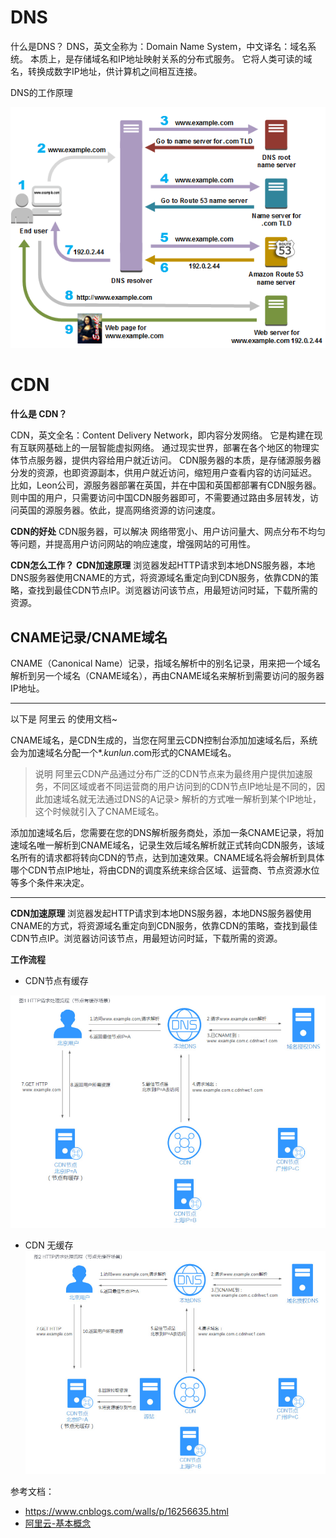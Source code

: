 # DNS
什么是DNS？
DNS，英文全称为：Domain Name System，中文译名：域名系统。
本质上，是存储域名和IP地址映射关系的分布式服务。
它将人类可读的域名，转换成数字IP地址，供计算机之间相互连接。

DNS的工作原理

![alt text](./assets/image.png)

# CDN 
**什么是 CDN？**

CDN，英文全名：Content Delivery Network，即内容分发网络。
它是构建在现有互联网基础上的一层智能虚拟网络。
通过现实世界，部署在各个地区的物理实体节点服务器，提供内容给用户就近访问。
CDN服务器的本质，是存储源服务器分发的资源，也即资源副本，供用户就近访问，缩短用户查看内容的访问延迟。
比如，Leon公司，源服务器部署在英国，并在中国和英国都部署有CDN服务器。则中国的用户，只需要访问中国CDN服务器即可，不需要通过路由多层转发，访问英国的源服务器。依此，提高网络资源的访问速度。

**CDN的好处**
CDN服务器，可以解决 网络带宽小、用户访问量大、网点分布不均匀等问题，并提高用户访问网站的响应速度，增强网站的可用性。

**CDN怎么工作？**
**CDN加速原理**
浏览器发起HTTP请求到本地DNS服务器，本地DNS服务器使用CNAME的方式，将资源域名重定向到CDN服务，依靠CDN的策略，查找到最佳CDN节点IP。浏览器访问该节点，用最短访问时延，下载所需的资源。


## CNAME记录/CNAME域名
CNAME（Canonical Name）记录，指域名解析中的别名记录，用来把一个域名解析到另一个域名（CNAME域名），再由CNAME域名来解析到需要访问的服务器IP地址。

--- 
以下是 阿里云 的使用文档~ 

CNAME域名，是CDN生成的，当您在阿里云CDN控制台添加加速域名后，系统会为加速域名分配一个*.*kunlun*.com形式的CNAME域名。

> 说明
> 阿里云CDN产品通过分布广泛的CDN节点来为最终用户提供加速服务，不同区域或者不同运营商的用户访问到的CDN节点IP地址是不同的，因此加速域名就无法通过DNS的A记录> 解析的方式唯一解析到某个IP地址，这个时候就引入了CNAME域名。

添加加速域名后，您需要在您的DNS解析服务商处，添加一条CNAME记录，将加速域名唯一解析到CNAME域名，记录生效后域名解析就正式转向CDN服务，该域名所有的请求都将转向CDN的节点，达到加速效果。CNAME域名将会解析到具体哪个CDN节点IP地址，将由CDN的调度系统来综合区域、运营商、节点资源水位等多个条件来决定。

---

**CDN加速原理**
浏览器发起HTTP请求到本地DNS服务器，本地DNS服务器使用CNAME的方式，将资源域名重定向到CDN服务，依靠CDN的策略，查找到最佳CDN节点IP。浏览器访问该节点，用最短访问时延，下载所需的资源。

**工作流程**
- CDN节点有缓存

![alt text](./assets/cdn.png)

- CDN 无缓存
![alt text](./assets/noCache-cdn.png)

参考文档：
- https://www.cnblogs.com/walls/p/16256635.html
- [阿里云-基本概念](https://www.alibabacloud.com/help/zh/cdn/product-overview/terms?spm=a2c63.p38356.0.i2)

